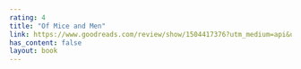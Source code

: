 ```yaml
---
rating: 4
title: "Of Mice and Men"
link: https://www.goodreads.com/review/show/1504417376?utm_medium=api&utm_source=rss
has_content: false
layout: book
---
```

